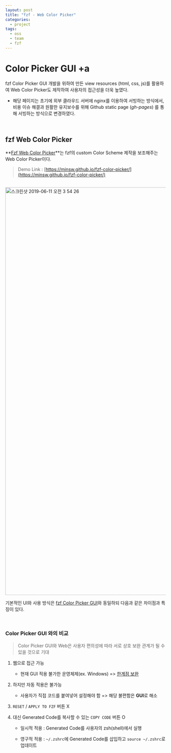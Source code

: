 ```yaml
---
layout: post
title: "fzf - Web Color Picker"
categories:
  - project
tags:
  - oss
  - team
  - fzf
---
```


# Color Picker GUI +a

fzf Color Picker GUI 개발을 위하여 만든 view resources (html, css, js)를 활용하여 Web Color Picker도 제작하여 사용자의 접근성을 더욱 높였다.

* 해당 페이지는 초기에 외부 클라우드 서버에 nginx를 이용하여 서빙하는 방식에서, 비용  이슈 해결과 원활한 유지보수를 위해 Github static page (*gh-pages*) 를 통해 서빙하는 방식으로 변경하였다.

</br>

## fzf Web Color Picker

**[Fzf Web Color Picker](https://minsw.github.io/fzf-color-picker/)**는 fzf의 custom Color Scheme 제작을 보조해주는 Web Color Picker이다.
> Demo Link : [https://minsw.github.io/fzf-color-picker/](https://minsw.github.io/fzf-color-picker/)

</br>

<img width="1277" alt="스크린샷 2019-06-11 오전 3 54 26" src="https://user-images.githubusercontent.com/26691216/59219647-f7175900-8bfd-11e9-9aaa-68e061c2f90f.png">

기본적인 UI와 사용 방식은 [fzf Color Picker GUI](https://19-1-skku-oss.github.io/2019-1-OSS-L5/project/2019/06/11/color-picker-gui.html)와 동일하되 다음과 같은 차이점과 특징이 있다.

</br>

### Color Picker GUI 와의 비교
> Color Picker GUI와 Web은 사용자 편의성에 따라 서로 상호 보완 관계가 될 수 있을 것으로 기대
> 

1. 웹으로 접근 가능
	* 현재 GUI 적용 불가한 운영체제(ex. Windows) => <U>한계점 보완</U>
2. 하지만 자동 적용은 불가능 
	* 사용자가 직접 코드를 붙여넣어 설정해야 함 => 해당 불편함은 **GUI**로 해소
3. `RESET` / `APPLY TO FZF` 버튼 X
4. 대신 Generated Code를 복사할 수 있는 `COPY CODE` 버튼 O

	* 일시적 적용 : Generated Code를 사용자의 zsh(shell)에서 실행
	
	* 영구적 적용 : `~/.zshrc`에 Generated Code를 삽입하고 `source ~/.zshrc`로 업데이트

	

